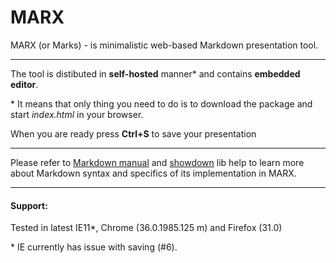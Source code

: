 MARX
====

MARX (or Marks) - is minimalistic web-based Markdown presentation tool.
___
The tool is distibuted in __self-hosted__ manner* and contains __embedded editor__.

 \* It means that only thing you need to do is to download the package and start _index.html_ in your browser.

When you are ready press __Ctrl+S__ to save your presentation
___
Please refer to [Markdown manual](http://daringfireball.net/projects/markdown/syntax/) and [showdown](https://github.com/coreyti/showdown) lib help to learn more about Markdown syntax and specifics of its implementation in MARX.
___
#### Support:
Tested in latest IE11*, Chrome (36.0.1985.125 m) and Firefox (31.0)

\* IE currently has issue with saving (#6).
